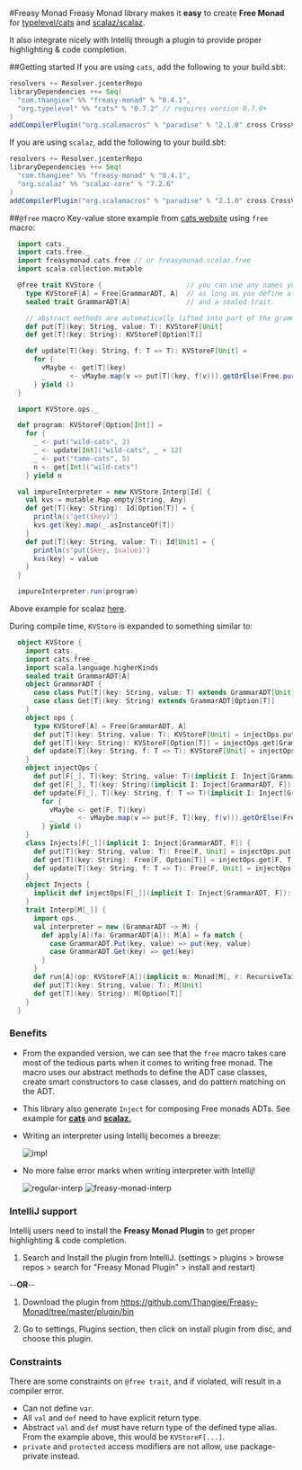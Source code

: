 #Freasy Monad
Freasy Monad library makes it **easy** to create **Free Monad** for [typelevel/cats](https://github.com/typelevel/cats)
and [scalaz/scalaz](https://github.com/scalaz/scalaz).

It also integrate nicely with Intellij through a plugin to provide proper highlighting & code completion. 

##Getting started
If you are using `cats`, add the following to your build.sbt: 

```scala
resolvers += Resolver.jcenterRepo
libraryDependencies ++= Seq(
  "com.thangiee" %% "freasy-monad" % "0.4.1",
  "org.typelevel" %% "cats" % "0.7.2" // requires version 0.7.0+ 
)
addCompilerPlugin("org.scalamacros" % "paradise" % "2.1.0" cross CrossVersion.full)
```

If you are using `scalaz`, add the following to your build.sbt: 
```scala
resolvers += Resolver.jcenterRepo
libraryDependencies ++= Seq(
  "com.thangiee" %% "freasy-monad" % "0.4.1",
  "org.scalaz" %% "scalaz-core" % "7.2.6"
)
addCompilerPlugin("org.scalamacros" % "paradise" % "2.1.0" cross CrossVersion.full)
```

##`@free` macro
Key-value store example from [cats website](http://typelevel.org/cats/tut/freemonad.html) using `free` macro:

```scala
  import cats._
  import cats.free._
  import freasymonad.cats.free // or freasymonad.scalaz.free
  import scala.collection.mutable

  @free trait KVStore {                     // you can use any names you like
    type KVStoreF[A] = Free[GrammarADT, A]  // as long as you define a type alias for Free 
    sealed trait GrammarADT[A]              // and a sealed trait.

    // abstract methods are automatically lifted into part of the grammar ADT
    def put[T](key: String, value: T): KVStoreF[Unit]
    def get[T](key: String): KVStoreF[Option[T]]

    def update[T](key: String, f: T => T): KVStoreF[Unit] =
      for {
        vMaybe <- get[T](key)
        _      <- vMaybe.map(v => put[T](key, f(v))).getOrElse(Free.pure(()))
      } yield ()
  }

  import KVStore.ops._

  def program: KVStoreF[Option[Int]] =
    for {
      _ <- put("wild-cats", 2)
      _ <- update[Int]("wild-cats", _ + 12)
      _ <- put("tame-cats", 5)
      n <- get[Int]("wild-cats")
    } yield n

  val impureInterpreter = new KVStore.Interp[Id] {
    val kvs = mutable.Map.empty[String, Any]
    def get[T](key: String): Id[Option[T]] = {
      println(s"get($key)")
      kvs.get(key).map(_.asInstanceOf[T])
    }
    def put[T](key: String, value: T): Id[Unit] = {
      println(s"put($key, $value)")
      kvs(key) = value
    }
  }

  impureInterpreter.run(program)
```
Above example for scalaz [here](https://github.com/Thangiee/Freasy-Monad/blob/master/core/src/test/scala/examples/scalaz/KVStore.scala).

During compile time, `KVStore` is expanded to something similar to:
```scala
  object KVStore {
    import cats._
    import cats.free._
    import scala.language.higherKinds
    sealed trait GrammarADT[A]
    object GrammarADT {
      case class Put[T](key: String, value: T) extends GrammarADT[Unit]
      case class Get[T](key: String) extends GrammarADT[Option[T]]
    }
    object ops {
      type KVStoreF[A] = Free[GrammarADT, A]
      def put[T](key: String, value: T): KVStoreF[Unit] = injectOps.put[GrammarADT, T](key, value)
      def get[T](key: String): KVStoreF[Option[T]] = injectOps.get[GrammarADT, T](key)
      def update[T](key: String, f: T => T): KVStoreF[Unit] = injectOps.update[GrammarADT, T](key, f) 
    }
    object injectOps {
      def put[F[_], T](key: String, value: T)(implicit I: Inject[GrammarADT, F]): Free[F, Unit] = Free.liftF(I.inj(GrammarADT.Put(key, value)));
      def get[F[_], T](key: String)(implicit I: Inject[GrammarADT, F]): Free[F, Option[T]] = Free.liftF(I.inj(GrammarADT.Get(key)));
      def update[F[_], T](key: String, f: T => T)(implicit I: Inject[GrammarADT, F]): Free[F, Unit] =
        for {
          vMaybe <- get[F, T](key)
          _      <- vMaybe.map(v => put[F, T](key, f(v))).getOrElse(Free.pure(()))
        } yield ()
    }
    class Injects[F[_]](implicit I: Inject[GrammarADT, F]) {
      def put[T](key: String, value: T): Free[F, Unit] = injectOps.put[F, T](key, value);
      def get[T](key: String): Free[F, Option[T]] = injectOps.get[F, T](key);
      def update[T](key: String, f: T => T): Free[F, Unit] = injectOps.update[F, T](key, f)
    }
    object Injects {
      implicit def injectOps[F[_]](implicit I: Inject[GrammarADT, F]): Inject[F] = new Inject[F]()
    }
    trait Interp[M[_]] {
      import ops._
      val interpreter = new (GrammarADT ~> M) {
        def apply[A](fa: GrammarADT[A]): M[A] = fa match {
          case GrammarADT.Put(key, value) => put(key, value)
          case GrammarADT.Get(key) => get(key)
        }
      }
      def run[A](op: KVStoreF[A])(implicit m: Monad[M], r: RecursiveTailRecM[M]): M[A] = op.foldMap(interpreter)
      def put[T](key: String, value: T): M[Unit]
      def get[T](key: String): M[Option[T]]
    }
  }
```

### Benefits

* From the expanded version, we can see that the `free` macro takes care most of the tedious parts when it
comes to writing free monad. The macro uses our abstract methods to define the ADT case classes, create smart 
constructors to case classes, and do pattern matching on the ADT. 

* This library also generate `Inject` for composing Free monads ADTs. See example for 
[**cats**](https://github.com/Thangiee/Freasy-Monad/blob/master/core/src/test/scala/examples/cats/ComposeFreeMonads.scala) and
[**scalaz.**](https://github.com/Thangiee/Freasy-Monad/blob/master/core/src/test/scala/examples/scalaz/ComposeFreeMonads.scala)

* Writing an interpreter using Intellij becomes a breeze:

  ![impl](https://cloud.githubusercontent.com/assets/4734933/18320271/c2904ed6-74ee-11e6-9202-bdb3fc3dc8c2.gif)

* No more false error marks when writing interpreter with Intellij! 
  
  ![regular-interp](https://cloud.githubusercontent.com/assets/4734933/18316097/f5de4ff0-74de-11e6-8542-00daa28c04c7.png) 
  ![freasy-monad-interp](https://cloud.githubusercontent.com/assets/4734933/18316104/f9025b4a-74de-11e6-8b4f-8414df117cea.png)

### IntelliJ support

Intellij users need to install the **Freasy Monad Plugin** to get proper highlighting & code completion.

1) Search and Install the plugin from IntelliJ. (settings > plugins > browse repos > search for "Freasy Monad Plugin" > install and restart) 

  --**OR**--

1) Download the plugin from https://github.com/Thangiee/Freasy-Monad/tree/master/plugin/bin

2) Go to settings, Plugins section, then click on install plugin from disc, and choose this plugin. 

### Constraints

There are some constraints on `@free trait`, and if violated, will result in a compiler error.

* Can not define `var`.
* All `val` and `def` need to have explicit return type.
* Abstract `val` and `def` must have return type of the defined type alias. From the example above, this would be `KVStoreF[...]`.
* `private` and `protected` access modifiers are not allow, use package-private instead.
